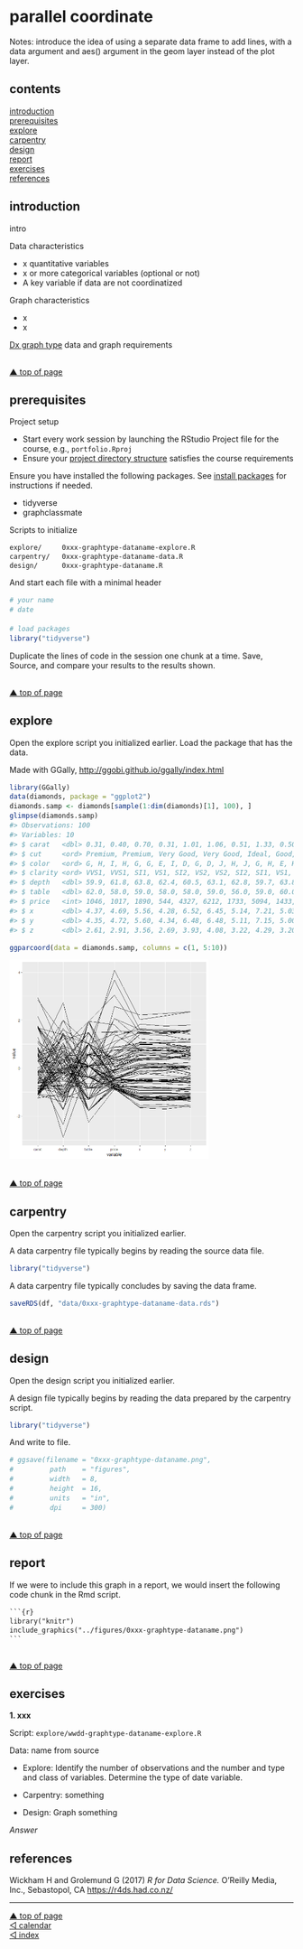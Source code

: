 parallel coordinate
================

Notes: introduce the idea of using a separate data frame to add lines,
with a data argument and aes() argument in the geom layer instead of the
plot layer.

## contents

[introduction](#introduction)  
[prerequisites](#prerequisites)  
[explore](#explore)  
[carpentry](#carpentry)  
[design](#design)  
[report](#report)  
[exercises](#exercises)  
[references](#references)

## introduction

intro

Data characteristics

  - x quantitative variables  
  - x or more categorical variables (optional or not)  
  - A key variable if data are not coordinatized

Graph characteristics

  - x
  - x

[Dx graph type](link) data and graph requirements

<br> <a href="#top">▲ top of page</a>

## prerequisites

Project setup

  - Start every work session by launching the RStudio Project file for
    the course, e.g., `portfolio.Rproj`  
  - Ensure your [project directory
    structure](cm501-proj-m-manage-files.md#planning-the-directory-structure)
    satisfies the course requirements

Ensure you have installed the following packages. See [install
packages](cm902-software-studio.md#install-packages) for instructions if
needed.

  - tidyverse  
  - graphclassmate

Scripts to initialize

    explore/     0xxx-graphtype-dataname-explore.R  
    carpentry/   0xxx-graphtype-dataname-data.R   
    design/      0xxx-graphtype-dataname.R 

And start each file with a minimal header

``` r
# your name
# date

# load packages
library("tidyverse")
```

Duplicate the lines of code in the session one chunk at a time. Save,
Source, and compare your results to the results shown.

<br> <a href="#top">▲ top of page</a>

## explore

Open the explore script you initialized earlier. Load the package that
has the data.

Made with GGally, <http://ggobi.github.io/ggally/index.html>

``` r
library(GGally)
data(diamonds, package = "ggplot2")
diamonds.samp <- diamonds[sample(1:dim(diamonds)[1], 100), ]
glimpse(diamonds.samp)
#> Observations: 100
#> Variables: 10
#> $ carat   <dbl> 0.31, 0.40, 0.70, 0.31, 1.01, 1.06, 0.51, 1.33, 0.50, ...
#> $ cut     <ord> Premium, Premium, Very Good, Very Good, Ideal, Good, I...
#> $ color   <ord> G, H, I, H, G, G, E, I, D, G, D, J, H, J, G, H, E, H, ...
#> $ clarity <ord> VVS1, VVS1, SI1, VS1, SI2, VS2, VS2, SI2, SI1, VS1, VS...
#> $ depth   <dbl> 59.9, 61.8, 63.8, 62.4, 60.5, 63.1, 62.8, 59.7, 63.8, ...
#> $ table   <dbl> 62.0, 58.0, 59.0, 58.0, 58.0, 59.0, 56.0, 59.0, 60.0, ...
#> $ price   <int> 1046, 1017, 1890, 544, 4327, 6212, 1733, 5094, 1433, 2...
#> $ x       <dbl> 4.37, 4.69, 5.56, 4.28, 6.52, 6.45, 5.14, 7.21, 5.03, ...
#> $ y       <dbl> 4.35, 4.72, 5.60, 4.34, 6.48, 6.48, 5.11, 7.15, 5.00, ...
#> $ z       <dbl> 2.61, 2.91, 3.56, 2.69, 3.93, 4.08, 3.22, 4.29, 3.20, ...
```

``` r
ggparcoord(data = diamonds.samp, columns = c(1, 5:10))
```

<img src="images/cm208-unnamed-chunk-5-1.png" width="70%" />

<br> <a href="#top">▲ top of page</a>

## carpentry

Open the carpentry script you initialized earlier.

A data carpentry file typically begins by reading the source data file.

``` r
library("tidyverse")
```

A data carpentry file typically concludes by saving the data frame.

``` r
saveRDS(df, "data/0xxx-graphtype-dataname-data.rds")
```

<br> <a href="#top">▲ top of page</a>

## design

Open the design script you initialized earlier.

A design file typically begins by reading the data prepared by the
carpentry script.

``` r
library("tidyverse")
```

And write to file.

``` r
# ggsave(filename = "0xxx-graphtype-dataname.png",
#         path    = "figures",
#         width   = 8,
#         height  = 16,
#         units   = "in",
#         dpi     = 300)
```

<br> <a href="#top">▲ top of page</a>

## report

If we were to include this graph in a report, we would insert the
following code chunk in the Rmd script.

    ```{r}
    library("knitr")
    include_graphics("../figures/0xxx-graphtype-dataname.png")
    ```

<br> <a href="#top">▲ top of page</a>

## exercises

**1. xxx**

Script: `explore/wwdd-graphtype-dataname-explore.R`

Data: name from source

  - Explore: Identify the number of observations and the number and type
    and class of variables. Determine the type of date variable.

  - Carpentry: something

  - Design: Graph something

*Answer*

## references

<div id="refs">

<div id="ref-Wickham+Grolemund:2017">

Wickham H and Grolemund G (2017) *R for Data Science.* O’Reilly Media,
Inc., Sebastopol, CA <https://r4ds.had.co.nz/>

</div>

</div>

***
<a href="#top">&#9650; top of page</a>    
[&#9665; calendar](../README.md#calendar)    
[&#9665; index](../README.md#index)
